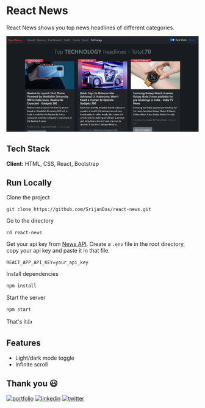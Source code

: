 # React News

React News shows you top news headlines of different categories.

![App Screenshot](homepage.png)

## Tech Stack

**Client:** HTML, CSS, React, Bootstrap

<!-- **Server:** Nodejs, Express

**Database:** MongoDb -->

## Run Locally

Clone the project

```
git clone https://github.com/SrijanDas/react-news.git
```

Go to the directory

```
cd react-news
```

Get your api key from [News API](https://newsapi.org/). Create a `.env` file in the root directory, copy your api key and paste it in that file.

```
REACT_APP_API_KEY=your_api_key
```

Install dependencies

```bash
npm install
```

Start the server

```bash
npm start
```

That's it👍

## Features

- Light/dark mode toggle
- Infinite scroll

## Thank you 😃

[![portfolio](https://img.shields.io/badge/my_portfolio-000?style=for-the-badge&logo=ko-fi&logoColor=white)](https://srijan-das.web.app/)
[![linkedin](https://img.shields.io/badge/linkedin-0A66C2?style=for-the-badge&logo=linkedin&logoColor=white)](https://www.linkedin.com/in/srijan-das-3591791b3)
[![twitter](https://img.shields.io/badge/twitter-1DA1F2?style=for-the-badge&logo=twitter&logoColor=white)](https://twitter.com/Srijan_1805)
